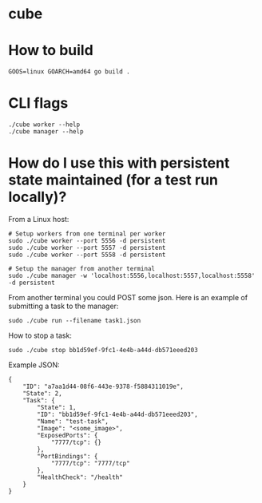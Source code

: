 # cube


# How to build

```
GOOS=linux GOARCH=amd64 go build .
```

# CLI flags

```
./cube worker --help
./cube manager --help
```

# How do I use this with persistent state maintained (for a test run locally)?

From a Linux host:

```
# Setup workers from one terminal per worker
sudo ./cube worker --port 5556 -d persistent
sudo ./cube worker --port 5557 -d persistent
sudo ./cube worker --port 5558 -d persistent
```

```
# Setup the manager from another terminal
sudo ./cube manager -w 'localhost:5556,localhost:5557,localhost:5558' -d persistent
```

From another terminal you could POST some json. Here is an example of submitting a task to the manager:

```
sudo ./cube run --filename task1.json
```

How to stop a task:

```
sudo ./cube stop bb1d59ef-9fc1-4e4b-a44d-db571eeed203
```

Example JSON:

```
{
    "ID": "a7aa1d44-08f6-443e-9378-f5884311019e",
    "State": 2,
    "Task": {
        "State": 1,
        "ID": "bb1d59ef-9fc1-4e4b-a44d-db571eeed203",
        "Name": "test-task",
        "Image": "<some_image>",
        "ExposedPorts": {
            "7777/tcp": {}
        },
        "PortBindings": {
            "7777/tcp": "7777/tcp"
        },
        "HealthCheck": "/health"
    }
}
```
